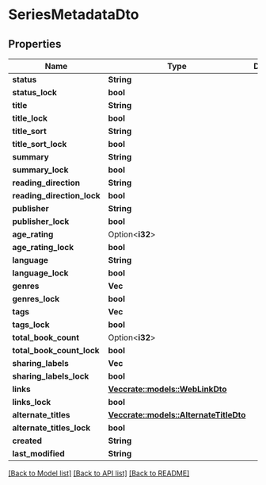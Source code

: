 # SeriesMetadataDto

## Properties

Name | Type | Description | Notes
------------ | ------------- | ------------- | -------------
**status** | **String** |  | 
**status_lock** | **bool** |  | 
**title** | **String** |  | 
**title_lock** | **bool** |  | 
**title_sort** | **String** |  | 
**title_sort_lock** | **bool** |  | 
**summary** | **String** |  | 
**summary_lock** | **bool** |  | 
**reading_direction** | **String** |  | 
**reading_direction_lock** | **bool** |  | 
**publisher** | **String** |  | 
**publisher_lock** | **bool** |  | 
**age_rating** | Option<**i32**> |  | [optional]
**age_rating_lock** | **bool** |  | 
**language** | **String** |  | 
**language_lock** | **bool** |  | 
**genres** | **Vec<String>** |  | 
**genres_lock** | **bool** |  | 
**tags** | **Vec<String>** |  | 
**tags_lock** | **bool** |  | 
**total_book_count** | Option<**i32**> |  | [optional]
**total_book_count_lock** | **bool** |  | 
**sharing_labels** | **Vec<String>** |  | 
**sharing_labels_lock** | **bool** |  | 
**links** | [**Vec<crate::models::WebLinkDto>**](WebLinkDto.md) |  | 
**links_lock** | **bool** |  | 
**alternate_titles** | [**Vec<crate::models::AlternateTitleDto>**](AlternateTitleDto.md) |  | 
**alternate_titles_lock** | **bool** |  | 
**created** | **String** |  | 
**last_modified** | **String** |  | 

[[Back to Model list]](../README.md#documentation-for-models) [[Back to API list]](../README.md#documentation-for-api-endpoints) [[Back to README]](../README.md)


